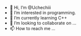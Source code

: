 - 👋 Hi, I’m @Uchechiii
- 👀 I’m interested in programming.
- 🌱 I’m currently learning C++
- 💞️ I’m looking to collaborate on ...
- 📫 How to reach me ...

<!---
Uchechiii/Uchechiii is a ✨ special ✨ repository because its `README.md` (this file) appears on your GitHub profile.
You can click the Preview link to take a look at your changes.
--->
